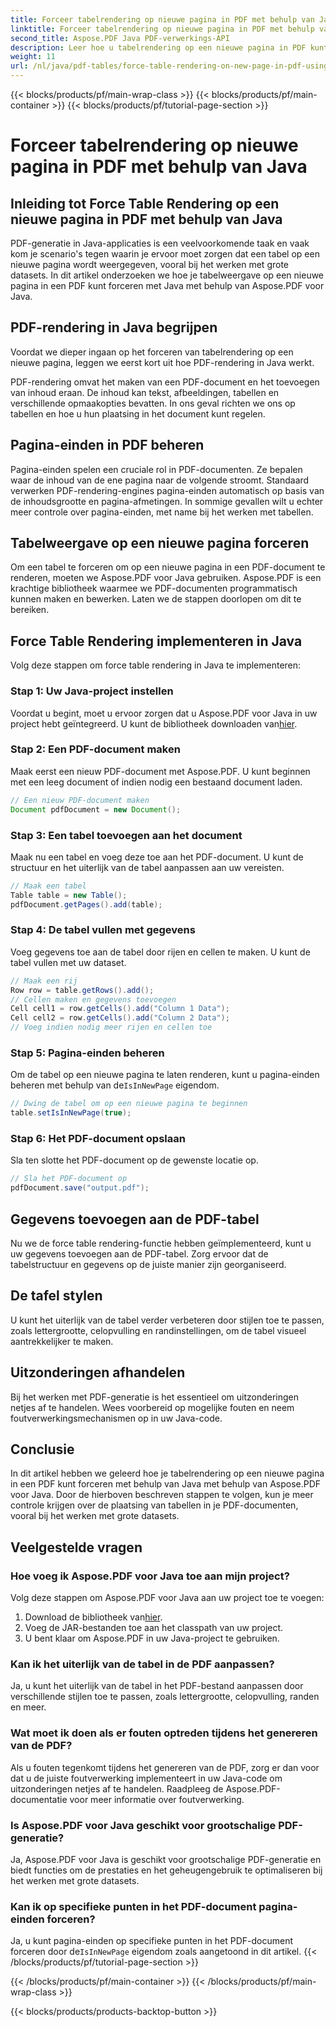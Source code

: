```yaml
---
title: Forceer tabelrendering op nieuwe pagina in PDF met behulp van Java
linktitle: Forceer tabelrendering op nieuwe pagina in PDF met behulp van Java
second_title: Aspose.PDF Java PDF-verwerkings-API
description: Leer hoe u tabelrendering op een nieuwe pagina in PDF kunt forceren met Java met Aspose.PDF. Deze stapsgewijze handleiding bevat broncode en deskundige tips voor nauwkeurige PDF-documentopmaak.
weight: 11
url: /nl/java/pdf-tables/force-table-rendering-on-new-page-in-pdf-using-java/
---
```


{{< blocks/products/pf/main-wrap-class >}}
{{< blocks/products/pf/main-container >}}
{{< blocks/products/pf/tutorial-page-section >}}

# Forceer tabelrendering op nieuwe pagina in PDF met behulp van Java


## Inleiding tot Force Table Rendering op een nieuwe pagina in PDF met behulp van Java

PDF-generatie in Java-applicaties is een veelvoorkomende taak en vaak kom je scenario's tegen waarin je ervoor moet zorgen dat een tabel op een nieuwe pagina wordt weergegeven, vooral bij het werken met grote datasets. In dit artikel onderzoeken we hoe je tabelweergave op een nieuwe pagina in een PDF kunt forceren met Java met behulp van Aspose.PDF voor Java.

## PDF-rendering in Java begrijpen

Voordat we dieper ingaan op het forceren van tabelrendering op een nieuwe pagina, leggen we eerst kort uit hoe PDF-rendering in Java werkt.

PDF-rendering omvat het maken van een PDF-document en het toevoegen van inhoud eraan. De inhoud kan tekst, afbeeldingen, tabellen en verschillende opmaakopties bevatten. In ons geval richten we ons op tabellen en hoe u hun plaatsing in het document kunt regelen.

## Pagina-einden in PDF beheren

Pagina-einden spelen een cruciale rol in PDF-documenten. Ze bepalen waar de inhoud van de ene pagina naar de volgende stroomt. Standaard verwerken PDF-rendering-engines pagina-einden automatisch op basis van de inhoudsgrootte en pagina-afmetingen. In sommige gevallen wilt u echter meer controle over pagina-einden, met name bij het werken met tabellen.

## Tabelweergave op een nieuwe pagina forceren

Om een tabel te forceren om op een nieuwe pagina in een PDF-document te renderen, moeten we Aspose.PDF voor Java gebruiken. Aspose.PDF is een krachtige bibliotheek waarmee we PDF-documenten programmatisch kunnen maken en bewerken. Laten we de stappen doorlopen om dit te bereiken.

## Force Table Rendering implementeren in Java

Volg deze stappen om force table rendering in Java te implementeren:

### Stap 1: Uw Java-project instellen

 Voordat u begint, moet u ervoor zorgen dat u Aspose.PDF voor Java in uw project hebt geïntegreerd. U kunt de bibliotheek downloaden van[hier](https://releases.aspose.com/pdf/java/).

### Stap 2: Een PDF-document maken

Maak eerst een nieuw PDF-document met Aspose.PDF. U kunt beginnen met een leeg document of indien nodig een bestaand document laden.

```java
// Een nieuw PDF-document maken
Document pdfDocument = new Document();
```

### Stap 3: Een tabel toevoegen aan het document

Maak nu een tabel en voeg deze toe aan het PDF-document. U kunt de structuur en het uiterlijk van de tabel aanpassen aan uw vereisten.

```java
// Maak een tabel
Table table = new Table();
pdfDocument.getPages().add(table);
```

### Stap 4: De tabel vullen met gegevens

Voeg gegevens toe aan de tabel door rijen en cellen te maken. U kunt de tabel vullen met uw dataset.

```java
// Maak een rij
Row row = table.getRows().add();
// Cellen maken en gegevens toevoegen
Cell cell1 = row.getCells().add("Column 1 Data");
Cell cell2 = row.getCells().add("Column 2 Data");
// Voeg indien nodig meer rijen en cellen toe
```

### Stap 5: Pagina-einden beheren

 Om de tabel op een nieuwe pagina te laten renderen, kunt u pagina-einden beheren met behulp van de`IsInNewPage` eigendom.

```java
// Dwing de tabel om op een nieuwe pagina te beginnen
table.setIsInNewPage(true);
```

### Stap 6: Het PDF-document opslaan

Sla ten slotte het PDF-document op de gewenste locatie op.

```java
// Sla het PDF-document op
pdfDocument.save("output.pdf");
```

## Gegevens toevoegen aan de PDF-tabel

Nu we de force table rendering-functie hebben geïmplementeerd, kunt u uw gegevens toevoegen aan de PDF-tabel. Zorg ervoor dat de tabelstructuur en gegevens op de juiste manier zijn georganiseerd.

## De tafel stylen

U kunt het uiterlijk van de tabel verder verbeteren door stijlen toe te passen, zoals lettergrootte, celopvulling en randinstellingen, om de tabel visueel aantrekkelijker te maken.

## Uitzonderingen afhandelen

Bij het werken met PDF-generatie is het essentieel om uitzonderingen netjes af te handelen. Wees voorbereid op mogelijke fouten en neem foutverwerkingsmechanismen op in uw Java-code.

## Conclusie

In dit artikel hebben we geleerd hoe je tabelrendering op een nieuwe pagina in een PDF kunt forceren met behulp van Java met behulp van Aspose.PDF voor Java. Door de hierboven beschreven stappen te volgen, kun je meer controle krijgen over de plaatsing van tabellen in je PDF-documenten, vooral bij het werken met grote datasets.

## Veelgestelde vragen

### Hoe voeg ik Aspose.PDF voor Java toe aan mijn project?

Volg deze stappen om Aspose.PDF voor Java aan uw project toe te voegen:
1.  Download de bibliotheek van[hier](https://releases.aspose.com/pdf/java/).
2. Voeg de JAR-bestanden toe aan het classpath van uw project.
3. U bent klaar om Aspose.PDF in uw Java-project te gebruiken.

### Kan ik het uiterlijk van de tabel in de PDF aanpassen?

Ja, u kunt het uiterlijk van de tabel in het PDF-bestand aanpassen door verschillende stijlen toe te passen, zoals lettergrootte, celopvulling, randen en meer.

### Wat moet ik doen als er fouten optreden tijdens het genereren van de PDF?

Als u fouten tegenkomt tijdens het genereren van de PDF, zorg er dan voor dat u de juiste foutverwerking implementeert in uw Java-code om uitzonderingen netjes af te handelen. Raadpleeg de Aspose.PDF-documentatie voor meer informatie over foutverwerking.

### Is Aspose.PDF voor Java geschikt voor grootschalige PDF-generatie?

Ja, Aspose.PDF voor Java is geschikt voor grootschalige PDF-generatie en biedt functies om de prestaties en het geheugengebruik te optimaliseren bij het werken met grote datasets.

### Kan ik op specifieke punten in het PDF-document pagina-einden forceren?

 Ja, u kunt pagina-einden op specifieke punten in het PDF-document forceren door de`IsInNewPage` eigendom zoals aangetoond in dit artikel.
{{< /blocks/products/pf/tutorial-page-section >}}

{{< /blocks/products/pf/main-container >}}
{{< /blocks/products/pf/main-wrap-class >}}

{{< blocks/products/products-backtop-button >}}
